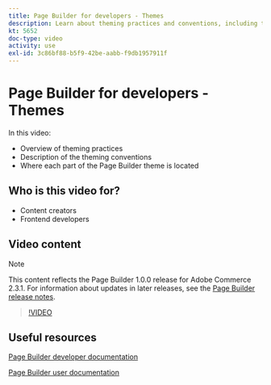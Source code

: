 ```yaml
---
title: Page Builder for developers - Themes
description: Learn about theming practices and conventions​, including the location for each part of the Page Builder theme.
kt: 5652
doc-type: video
activity: use
exl-id: 3c86bf88-b5f9-42be-aabb-f9db1957911f
---
```

# Page Builder for developers - Themes

In this video:

- Overview of theming practices
- Description of the theming conventions​
- Where each part of the Page Builder theme is located ​

## Who is this video for?

- Content creators
- Frontend developers

## Video content

>[!NOTE]
>
>This content reflects the Page Builder 1.0.0 release for Adobe Commerce 2.3.1. For information about updates in later releases, see the [Page Builder release notes](https://devdocs.magento.com/page-builder/docs/release-notes.html).

>[!VIDEO](https://video.tv.adobe.com/v/35711?quality=12&learn=on)

## Useful resources

[Page Builder developer documentation](https://devdocs.magento.com/page-builder/docs/index.html)

[Page Builder user documentation](https://docs.magento.com/user-guide/cms/page-builder.html)
